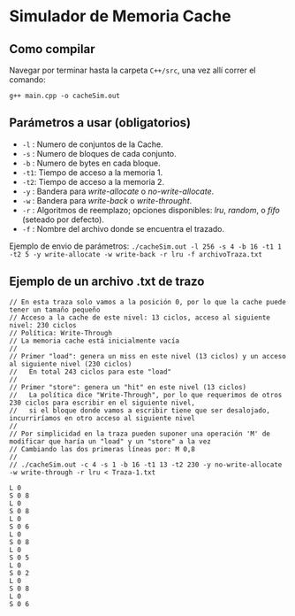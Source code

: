 # Simulador de Memoria Cache

## Como compilar
Navegar por terminar hasta la carpeta `C++/src`, una vez allí correr el comando:
```
g++ main.cpp -o cacheSim.out
```

## Parámetros a usar (obligatorios)
* `-l` : Numero de conjuntos de la Cache.
* `-s` : Numero de bloques de cada conjunto.
* `-b` : Numero de bytes en cada bloque.
* `-t1`: Tiempo de acceso a la memoria 1.
* `-t2`: Tiempo de acceso a la memoria 2.
* `-y` : Bandera para *write-allocate* o *no-write-allocate*.
* `-w` : Bandera para *write-back* o *write-throught*.
* `-r` : Algoritmos de reemplazo; opciones disponibles: *lru*, *random*, o *fifo* (seteado por defecto).
* `-f` : Nombre del archivo donde se encuentra el trazado.

Ejemplo de envio de parámetros:
`./cacheSim.out -l 256 -s 4 -b 16 -t1 1 -t2 5 -y write-allocate -w write-back -r lru -f archivoTraza.txt`

## Ejemplo de un archivo .txt de trazo
```
// En esta traza solo vamos a la posición 0, por lo que la cache puede tener un tamaño pequeño
// Acceso a la cache de este nivel: 13 ciclos, acceso al siguiente nivel: 230 ciclos
// Política: Write-Through
// La memoria cache está inicialmente vacía
//
// Primer "load": genera un miss en este nivel (13 ciclos) y un acceso al siguiente nivel (230 ciclos)
//   En total 243 ciclos para este "load"
//
// Primer "store": genera un "hit" en este nivel (13 ciclos)
//   La política dice "Write-Through", por lo que requerimos de otros 230 ciclos para escribir en el siguiente nivel,
//   si el bloque donde vamos a escribir tiene que ser desalojado, incurriríamos en otro acceso al siguiente nivel
//
// Por simplicidad en la traza pueden suponer una operación 'M' de modificar que haría un "load" y un "store" a la vez
// Cambiando las dos primeras líneas por: M 0,8
//
// ./cacheSim.out -c 4 -s 1 -b 16 -t1 13 -t2 230 -y no-write-allocate -w write-through -r lru < Traza-1.txt

L 0
S 0 8
L 0
S 0 8
L 0
S 0 6
L 0
S 0 8
L 0
S 0 5
L 0
S 0 2
L 0
S 0 8
L 0
S 0 6
```
